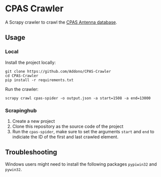 # CPAS Crawler
A Scrapy crawler to crawl the [CPAS Antenna database](http://cpas.antenna.nl/databases).

## Usage
### Local
Install the project locally:
```
git clone https://github.com/Addono/CPAS-Crawler
cd CPAS-Crawler
pip install -r requirements.txt
```

Run the crawler:
```
scrapy crawl cpas-spider -o output.json -a start=1508 -a end=13000
```

### Scrapinghub
1. Create a new project
1. Clone this repository as the source code of the project
1. Run the `cpas-spider`, make sure to set the arguments `start` and `end` to indiciate the ID of the first and last crawled element.

## Troubleshooting
Windows users might need to install the following packages `pypiwin32` and `pywin32`.
